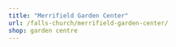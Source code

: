 ```yaml
---
title: "Merrifield Garden Center"
url: /falls-church/merrifield-garden-center/
shop: garden centre
---
```

